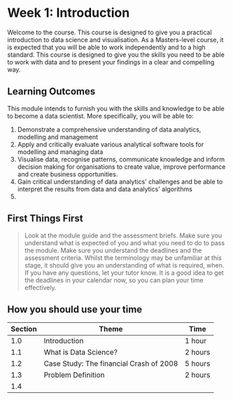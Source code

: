 # Week 1: Introduction

Welcome to the course. This course is designed to give you a practical
introduction to data science and visualisation. As a Masters-level course, it is
expected that you will be able to work independently and to a high standard.
This course is designed to give you the skills you need to be able to work with
data and to present your findings in a clear and compelling way.

## Learning Outcomes

This module intends to furnish you with the skills and knowledge to be able to
become a data scientist. More specifically, you will be able to:

1. Demonstrate a comprehensive understanding of data analytics, modelling and
   management
2. Apply and critically evaluate various analytical software tools for modelling
   and managing data
3. Visualise data, recognise patterns, communicate knowledge and inform decision
   making for organisations to create value, improve performance and create
   business opportunities.
4. Gain critical understanding of data analytics' challenges and be able to
   interpret the results from data and data analytics' algorithms
5.

## First Things First

> Look at the module guide and the assessment briefs. Make sure you understand
> what is expected of you and what you need to do to pass the module. Make sure
> you understand the deadlines and the assessment criteria. Whilst the
> terminology may be unfamiliar at this stage, it should give you an
> understanding of what is required, when. If you have any questions, let your
> tutor know. It is a good idea to get the deadlines in your calendar now, so
> you can plan your time effectively.

## How you should use your time

| Section   | Theme                                   | Time         |
| --------- | --------------------------------------- | ------------ |
| 1.0       | Introduction                            | 1 hour       |
| 1.1       | What is Data Science?                   | 2 hours      |
| 1.2       | Case Study: The financial Crash of 2008 | 5 hours      |
| 1.3       | Problem Definition                      | 2 hours      |
| 1.4     